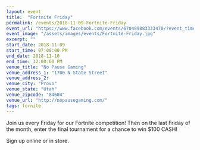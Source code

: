 ```yaml
---
layout: event
title:  "Fortnite Friday"
permalink: /events/2018-11-09-Fortnite-Friday
event_url: "https://www.facebook.com/events/670489883333470/?event_time_id=670489930000132"
event_image: "/assets/images/events/Fortnite-Friday.jpg"
excerpt: ""
start_date: 2018-11-09
start_time: 07:00:00 PM
end_date: 2018-11-10
end_time: 12:00:00 PM
venue_title: "No Pause Gaming"
venue_address_1: "1700 N State Street"
venue_address_2:
venue_city: "Provo"
venue_state: "Utah"
venue_zipcode: "84604"
venue_url: "http://nopausegaming.com/"
tags: fornite
---
```


Join us every Friday for our Fortnite competition! Then on the last Friday of the month, enter the final tournament for a chance to win $100 CASH! 

Sign up online or in store.